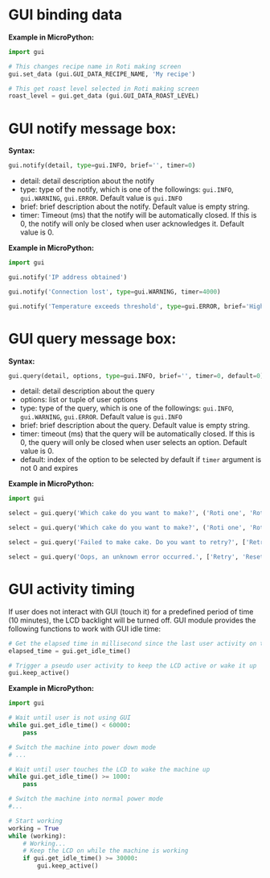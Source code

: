 # GUI binding data

**Example in MicroPython:**

```python
import gui

# This changes recipe name in Roti making screen
gui.set_data (gui.GUI_DATA_RECIPE_NAME, 'My recipe')

# This get roast level selected in Roti making screen
roast_level = gui.get_data (gui.GUI_DATA_ROAST_LEVEL)
```

# GUI notify message box:

**Syntax:**
```python
gui.notify(detail, type=gui.INFO, brief='', timer=0)
```
- detail: detail description about the notify
- type: type of the notify, which is one of the followings: `gui.INFO`, `gui.WARNING`, `gui.ERROR`. Default value is `gui.INFO`
- brief: brief description about the notify. Default value is empty string.
- timer: Timeout (ms) that the notify will be automatically closed. If this is 0, the notify will only be closed when user acknowledges it. Default value is 0.

**Example in MicroPython:**

```python
import gui

gui.notify('IP address obtained')

gui.notify('Connection lost', type=gui.WARNING, timer=4000)

gui.notify('Temperature exceeds threshold', type=gui.ERROR, brief='High temperature', timer=10000)
```

# GUI query message box:

**Syntax:**
```python
gui.query(detail, options, type=gui.INFO, brief='', timer=0, default=0)
```
- detail: detail description about the query
- options: list or tuple of user options
- type: type of the query, which is one of the followings: `gui.INFO`, `gui.WARNING`, `gui.ERROR`. Default value is `gui.INFO`
- brief: brief description about the query. Default value is empty string.
- timer: timeout (ms) that the query will be automatically closed. If this is 0, the query will only be closed when user selects an option. Default value is 0.
- default: index of the option to be selected by default if `timer` argument is not 0 and expires

**Example in MicroPython:**

```python
import gui

select = gui.query('Which cake do you want to make?', ('Roti one', 'Roti two', 'Roti three'))

select = gui.query('Which cake do you want to make?', ('Roti one', 'Roti two2', 'Roti three'), default=2, timer=10000)

select = gui.query('Failed to make cake. Do you want to retry?', ['Retry', 'Ignore'], brief='Failure', type=gui.WARNING)

select = gui.query('Oops, an unknown error occurred.', ['Retry', 'Reset', 'Cancel'], default=1, brief='Critical error', type=gui.ERROR, timer=3000)
```

# GUI activity timing
If user does not interact with GUI (touch it) for a predefined period of time (10 minutes), the LCD backlight will be turned off. GUI module provides the following functions to work with GUI idle time:

```python
# Get the elapsed time in millisecond since the last user activity on the GUI
elapsed_time = gui.get_idle_time()
```

```python
# Trigger a pseudo user activity to keep the LCD active or wake it up
gui.keep_active()
```

**Example in MicroPython:**

```python
import gui

# Wait until user is not using GUI
while gui.get_idle_time() < 60000:
    pass

# Switch the machine into power down mode
# ...

# Wait until user touches the LCD to wake the machine up
while gui.get_idle_time() >= 1000:
    pass

# Switch the machine into normal power mode
#...

# Start working
working = True
while (working):
    # Working...
    # Keep the LCD on while the machine is working
    if gui.get_idle_time() >= 30000:
        gui.keep_active()
```

